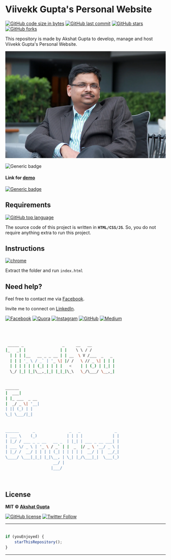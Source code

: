 # Viivekk Gupta's Personal Website

[![GitHub code size in bytes](https://img.shields.io/github/languages/code-size/akshatvg/viivekkgupta.github.io?logo=github&style=social)](https://github.com/akshatvg/) [![GitHub last commit](https://img.shields.io/github/last-commit/akshatvg/viivekkgupta.github.io?style=social&logo=git)](https://github.com/akshatvg/) [![GitHub stars](https://img.shields.io/github/stars/akshatvg/viivekkgupta.github.io?style=social)](https://github.com/akshatvg/viivekkgupta.github.io/stargazers) [![GitHub forks](https://img.shields.io/github/forks/akshatvg/viivekkgupta.github.io?style=social&logo=git)](https://github.com/akshatvg/viivekkgupta.github.io/network)

This repository is made by Akshat Gupta to develop, manage and host Viivekk Gupta's Personal Website.

<p align="center">
<a href="https://viivekkgupta.akshatvg.com">
<img src="https://github.com/akshatvg/viivekkgupta.github.io/blob/master/images/Viivekk_Gupta_Travel_Educator.png" alt="Viivekk Gupta"/>
</a>
</p>

![Generic badge](https://img.shields.io/badge/Viivekk-Gupta-orange) 

#### Link for [demo](https://viivekkgupta.akshatvg.com) 
[![Generic badge](https://img.shields.io/badge/view-demo-orange)](https://viivekkgupta.akshatvg.com)

## Requirements

[![GitHub top language](https://img.shields.io/github/languages/top/akshatvg/viivekkgupta.github.io?logo=html&style=social)](https://github.com/akshatvg/)

The source code of this project is written in **`HTML/CSS/JS`**. So, you do not require anything extra to run this project.

## Instructions

[![chrome](https://img.shields.io/badge/Open-index.html-lightgrey.svg?logo=google-chrome&style=popout&logoColor=red)](https://viivekkgupta.akshatvg.com)

Extract the folder and run `index.html`


## Need help?


Feel free to contact me via [Facebook](https://www.facebook.com/akshatvg).

Invite me to connect on [LinkedIn](https://www.linkedin.com/in/akshatvg/).

[![Facebook](https://img.shields.io/badge/Facebook-add-blue.svg?logo=facebook&logoColor=white)](https://www.facebook.com/akshatvg) [![Quora](https://img.shields.io/badge/Quora-ask-red.svg?logo=quora)](https://www.quora.com/profile/Akshat-Gupta-279) [![Instagram](https://img.shields.io/badge/Instagram-follow-purple.svg?logo=instagram&logoColor=white)](https://www.instagram.com/akshatvg/) [![GitHub](https://img.shields.io/badge/Snapchat-add-yellow.svg?logo=snapchat&logoColor=white)](https://www.snapchat.com/add/akshatvg) [![Medium](https://img.shields.io/badge/Medium-follow-black.svg?logo=medium&logoColor=white)](https://medium.com/@akshatvg)


```bash



 _____ _                 _     __   __            
|_   _| |               | |    \ \ / /            
  | | | |__   __ _ _ __ | | __  \ V /___  _   _   
  | | | '_ \ / _` | '_ \| |/ /   \ // _ \| | | |  
  | | | | | | (_| | | | |   <    | | (_) | |_| |  
  \_/ |_| |_|\__,_|_| |_|_|\_\   \_/\___/ \__,_|  
                                                  
                                                  
______                                            
|  ___|                                           
| |_ ___  _ __                                    
|  _/ _ \| '__|                                   
| || (_) | |                                      
\_| \___/|_|                                      
                                                  
                                                  
______      _               _   _               _ 
| ___ \    (_)             | | | |             | |
| |_/ / ___ _ _ __   __ _  | |_| | ___ _ __ ___| |
| ___ \/ _ \ | '_ \ / _` | |  _  |/ _ \ '__/ _ \ |
| |_/ /  __/ | | | | (_| | | | | |  __/ | |  __/_|
\____/ \___|_|_| |_|\__, | \_| |_/\___|_|  \___(_)
                     __/ |                        
                    |___/                         

 


```

## License

**MIT &copy; [Akshat Gupta](https://github.com/akshatvg/viivekkgupta.github.io/blob/master/LICENSE)**

[![GitHub license](https://img.shields.io/github/license/akshatvg/viivekkgupta.github.io?style=social&logo=github)](https://github.com/akshatvg/viivekkgupta.github.io/blob/master/LICENSE) [![Twitter Follow](https://img.shields.io/twitter/follow/akshatvg?style=social)](https://twitter.com/akshatvg)

---------

```javascript

if (youEnjoyed) {
    starThisRepository();
}

```

-----------
